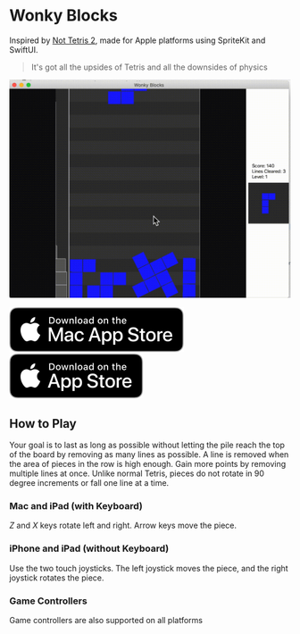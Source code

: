 #  Wonky Blocks

Inspired by [Not Tetris 2](https://stabyourself.net/nottetris2/), made for Apple platforms using SpriteKit and SwiftUI.

> It's got all the upsides of Tetris and all the downsides of physics

![short animation showing a tetris piece dropping, and a line getting cleared](./Documentation/preview.gif)

[<img src="./Documentation/download-on-the-app-store.svg">](https://apps.apple.com/app/wonky-blocks/id1518895900)
[<img src="./Documentation/download-on-the-ios-app-store.svg">](https://apps.apple.com/app/wonky-blocks/id1518895900)

## How to Play
Your goal is to last as long as possible without letting the pile reach the top of the board by removing as many lines as possible. A line is removed when the area of pieces in the row is high enough. Gain more points by removing multiple lines at once. Unlike normal Tetris, pieces do not rotate in 90 degree increments or fall one line at a time.

### Mac and iPad (with Keyboard)
_Z_ and _X_ keys rotate left and right. Arrow keys move the piece. 

### iPhone and iPad (without Keyboard)
Use the two touch joysticks. The left joystick moves the piece, and the right joystick rotates the piece.

### Game Controllers
Game controllers are also supported on all platforms
